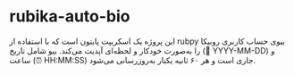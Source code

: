 # rubika-auto-bio
این پروژه یک اسکریپت پایتون است که با استفاده از rubpy بیوی حساب کاربری روبیکا را به‌صورت خودکار و لحظه‌ای آپدیت می‌کند. بیو شامل تاریخ (📅 YYYY-MM-DD) و ساعت (⏰ HH:MM:SS) جاری است و هر ۶۰ ثانیه یکبار به‌روزرسانی می‌شود.
